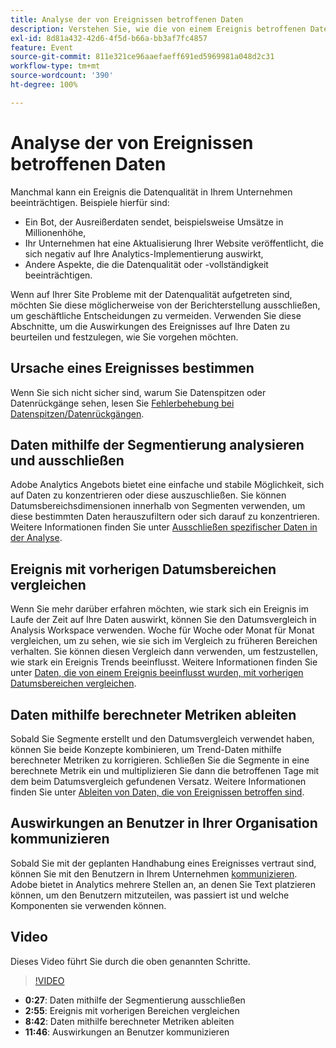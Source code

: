 ```yaml
---
title: Analyse der von Ereignissen betroffenen Daten
description: Verstehen Sie, wie die von einem Ereignis betroffenen Daten zur Datenqualität insgesamt beitragen.
exl-id: 8d81a432-42d6-4f5d-b66a-bb3af7fc4857
feature: Event
source-git-commit: 811e321ce96aaefaeff691ed5969981a048d2c31
workflow-type: tm+mt
source-wordcount: '390'
ht-degree: 100%

---
```


# Analyse der von Ereignissen betroffenen Daten

Manchmal kann ein Ereignis die Datenqualität in Ihrem Unternehmen beeinträchtigen. Beispiele hierfür sind:

* Ein Bot, der Ausreißerdaten sendet, beispielsweise Umsätze in Millionenhöhe,
* Ihr Unternehmen hat eine Aktualisierung Ihrer Website veröffentlicht, die sich negativ auf Ihre Analytics-Implementierung auswirkt,
* Andere Aspekte, die die Datenqualität oder -vollständigkeit beeinträchtigen.

Wenn auf Ihrer Site Probleme mit der Datenqualität aufgetreten sind, möchten Sie diese möglicherweise von der Berichterstellung ausschließen, um geschäftliche Entscheidungen zu vermeiden. Verwenden Sie diese Abschnitte, um die Auswirkungen des Ereignisses auf Ihre Daten zu beurteilen und festzulegen, wie Sie vorgehen möchten.

## Ursache eines Ereignisses bestimmen

Wenn Sie sich nicht sicher sind, warum Sie Datenspitzen oder Datenrückgänge sehen, lesen Sie [Fehlerbehebung bei Datenspitzen/Datenrückgängen](spikes-drops.md).

## Daten mithilfe der Segmentierung analysieren und ausschließen

Adobe Analytics Angebots bietet eine einfache und stabile Möglichkeit, sich auf Daten zu konzentrieren oder diese auszuschließen. Sie können Datumsbereichsdimensionen innerhalb von Segmenten verwenden, um diese bestimmten Daten herauszufiltern oder sich darauf zu konzentrieren. Weitere Informationen finden Sie unter [Ausschließen spezifischer Daten in der Analyse](segments.md).

## Ereignis mit vorherigen Datumsbereichen vergleichen

Wenn Sie mehr darüber erfahren möchten, wie stark sich ein Ereignis im Laufe der Zeit auf Ihre Daten auswirkt, können Sie den Datumsvergleich in Analysis Workspace verwenden. Woche für Woche oder Monat für Monat vergleichen, um zu sehen, wie sie sich im Vergleich zu früheren Bereichen verhalten. Sie können diesen Vergleich dann verwenden, um festzustellen, wie stark ein Ereignis Trends beeinflusst. Weitere Informationen finden Sie unter [Daten, die von einem Ereignis beeinflusst wurden, mit vorherigen Datumsbereichen vergleichen](compare-dates.md).

## Daten mithilfe berechneter Metriken ableiten

Sobald Sie Segmente erstellt und den Datumsvergleich verwendet haben, können Sie beide Konzepte kombinieren, um Trend-Daten mithilfe berechneter Metriken zu korrigieren. Schließen Sie die Segmente in eine berechnete Metrik ein und multiplizieren Sie dann die betroffenen Tage mit dem beim Datumsvergleich gefundenen Versatz. Weitere Informationen finden Sie unter [Ableiten von Daten, die von Ereignissen betroffen sind](calcmetrics.md).

## Auswirkungen an Benutzer in Ihrer Organisation kommunizieren

Sobald Sie mit der geplanten Handhabung eines Ereignisses vertraut sind, können Sie mit den Benutzern in Ihrem Unternehmen [kommunizieren](communicate.md). Adobe bietet in Analytics mehrere Stellen an, an denen Sie Text platzieren können, um den Benutzern mitzuteilen, was passiert ist und welche Komponenten sie verwenden können.

## Video

Dieses Video führt Sie durch die oben genannten Schritte.

>[!VIDEO](https://video.tv.adobe.com/v/33316?quality=12)

* **0:27**: Daten mithilfe der Segmentierung ausschließen
* **2:55**: Ereignis mit vorherigen Bereichen vergleichen
* **8:42**: Daten mithilfe berechneter Metriken ableiten
* **11:46**: Auswirkungen an Benutzer kommunizieren
